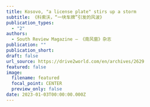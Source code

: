 ```yaml
---
title: Kosovo, "a license plate" stirs up a storm
subtitle: 《科索沃，“一块车牌”引发的风波》
publication_types:
  - "2"
authors:
  - South Review Magazine — 《南风窗》杂志
publication: ""
publication_short: 
draft: false
url_source: https://drive2world.com/en/archives/2629
featured: false
image:
  filename: featured
  focal_point: CENTER
  preview_only: false
date: 2023-01-03T00:00:00.000Z
---
```


